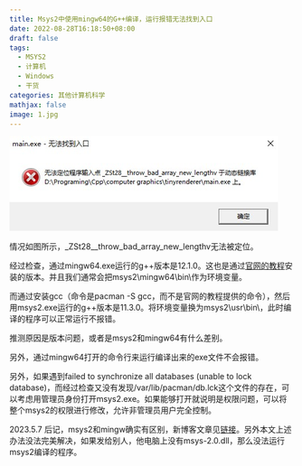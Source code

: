 ```yaml
---
title: Msys2中使用mingw64的G++编译，运行报错无法找到入口
date: 2022-08-28T16:18:50+08:00
draft: false
tags:
  - MSYS2
  - 计算机
  - Windows
  - 干货
categories: 其他计算机科学
mathjax: false
image: 1.jpg
---
```


![1.jpg](1.jpg)

情况如图所示，_ZSt28__throw_bad_array_new_lengthv无法被定位。

经过检查，通过mingw64.exe运行的g++版本是12.1.0。这也是通过[官网的教程](https://www.msys2.org/)安装的版本。并且我们通常会把msys2\mingw64\bin\作为环境变量。

而通过安装gcc（命令是pacman -S gcc，而不是官网的教程提供的命令），然后用msys2.exe运行的g++版本是11.3.0。将环境变量换为msys2\usr\bin\，此时编译的程序可以正常运行不报错。

推测原因是版本问题，或者是msys2和mingw64有什么差别。

另外，通过mingw64打开的命令行来运行编译出来的exe文件不会报错。

另外，如果遇到failed to synchronize all databases (unable to lock database)，而经过检查又没有发现/var/lib/pacman/db.lck这个文件的存在，可以考虑用管理员身份打开msys2.exe。如果能够打开就说明是权限问题，可以将整个msys2的权限进行修改，允许非管理员用户完全控制。

2023.5.7 后记，msys2和mingw确实有区别，新博客文章见[链接](https://kegalas.uk/p/msys2mingw64cygwin%E7%9A%84%E4%BD%BF%E7%94%A8%E5%8C%BA%E5%88%AB%E6%B5%85%E8%B0%88/)。另外本文上述办法没法完美解决，如果发给别人，他电脑上没有msys-2.0.dll，那么没法运行msys2编译的程序。
